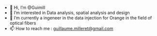 - 👋 Hi, I’m @Guimill
- 👀 I’m interested in Data analysis, spatial analysis and design
- 🌱 I’m currently a ingeneer in the data injection for Orange in the field of optical fibers
- 📫 How to reach me : guillaume.milleret@gmail.com
